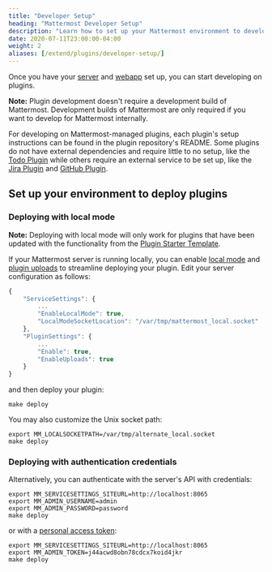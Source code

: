 ```yaml
---
title: "Developer Setup"
heading: "Mattermost Developer Setup"
description: "Learn how to set up your Mattermost environment to develop and deploy plugins with our guide to Developer Setup."
date: 2020-07-11T23:00:00-04:00
weight: 2
aliases: [/extend/plugins/developer-setup/]
---
```


Once you have your [server](/contribute/server/developer-setup/) and [webapp](/contribute/webapp/developer-setup/) set up, you can start developing on plugins.

**Note:** Plugin development doesn't require a development build of Mattermost. Development builds of Mattermost are only required if you want to develop for Mattermost internally.

For developing on Mattermost-managed plugins, each plugin's setup instructions can be found in the plugin repository's README. Some plugins do not have external dependencies and require little to no setup, like the [Todo Plugin](https://github.com/mattermost/mattermost-plugin-todo) while others require an external service to be set up, like the [Jira Plugin](https://github.com/mattermost/mattermost-plugin-jira) and [GitHub Plugin](https://github.com/mattermost/mattermost-plugin-github).

## Set up your environment to deploy plugins

### Deploying with local mode

**Note:** Deploying with local mode will only work for plugins that have been updated with the functionality from the [Plugin Starter Template](https://github.com/mattermost/mattermost-plugin-starter-template).

If your Mattermost server is running locally, you can enable [local mode](https://docs.mattermost.com/manage/mmctl-command-line-tool.html#local-mode) and [plugin uploads](https://docs.mattermost.com/configure/configuration-settings.html#enable-plugin-uploads) to streamline deploying your plugin. Edit your server configuration as follows:

```js
{
    "ServiceSettings": {
        ...
        "EnableLocalMode": true,
        "LocalModeSocketLocation": "/var/tmp/mattermost_local.socket"
    },
    "PluginSettings": {
        ...
        "Enable": true,
        "EnableUploads": true
    }
}
```

and then deploy your plugin:

```
make deploy
```

You may also customize the Unix socket path:

```
export MM_LOCALSOCKETPATH=/var/tmp/alternate_local.socket
make deploy
```

### Deploying with authentication credentials

Alternatively, you can authenticate with the server's API with credentials:

```
export MM_SERVICESETTINGS_SITEURL=http://localhost:8065
export MM_ADMIN_USERNAME=admin
export MM_ADMIN_PASSWORD=password
make deploy
```

or with a [personal access token](https://docs.mattermost.com/developer/personal-access-tokens.html):

```
export MM_SERVICESETTINGS_SITEURL=http://localhost:8065
export MM_ADMIN_TOKEN=j44acwd8obn78cdcx7koid4jkr
make deploy
```
